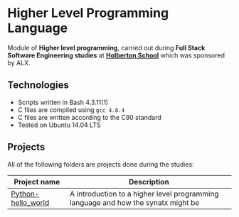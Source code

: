 # Higher Level Programming Language

Module of **Higher level programming**, carried out during **Full Stack Software Engineering studies** at **[Holberton School](https://www.holbertonschool.com/)** which was sponsored by ALX.

## Technologies
* Scripts written in Bash 4.3.11(1)
* C files are compiled using `gcc 4.8.4`
* C files are written according to the C90 standard
* Tested on Ubuntu 14.04 LTS

## Projects
All of the following folders are projects done during the studies:

| Project name | Description |
| ------------ | ----------- |
| [Python-hello_world](https://github.com/Ddilibe/alx-higher_level_programming/tree/main/0x00-python-hello_world) | A introduction to a higher level programming language and how the synatx might be |